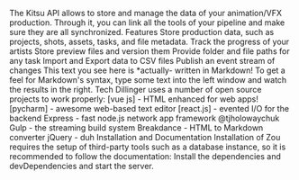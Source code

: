 The Kitsu API allows to store and manage the data of your animation/VFX production.
Through it, you can link all the tools of your pipeline and make sure they are all
synchronized.
Features
Store production data, such as projects, shots, assets, tasks, and file
metadata.
Track the progress of your artists
Store preview files and version them
Provide folder and file paths for any task
Import and Export data to CSV files
Publish an event stream of changes
This text you see here is *actually- written in Markdown! To get a feel for Markdown's
syntax, type some text into the left window and watch the results in the right.
Tech
Dillinger uses a number of open source projects to work properly:
[vue js] - HTML enhanced for web apps!
[pycharm] - awesome web-based text editor
[react.js] - evented I/O for the backend
Express - fast node.js network app framework @tjholowaychuk
Gulp - the streaming build system
Breakdance - HTML to Markdown converter
jQuery - duh
Installation and Documentation
Installation of Zou requires the setup of third-party tools such as a database
instance, so it is recommended to follow the documentation:
Install the dependencies and devDependencies and start the server.